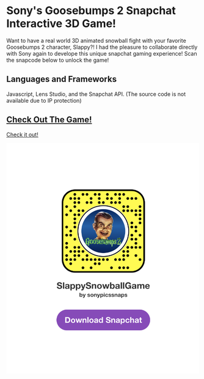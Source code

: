 # Sony's Goosebumps 2 Snapchat Interactive 3D Game! 

Want to have a real world 3D animated snowball fight with your favorite Goosebumps 2 character, Slappy?! I had the pleasure to collaborate directly with Sony again to develope this unique snapchat gaming experience! Scan the snapcode below to unlock the game!

## Languages and Frameworks

Javascript, Lens Studio, and the Snapchat API. (The source code is not available due to IP protection)

## [Check Out The Game!](https://sites.sonypictures.com/spiderverse/spiderversear/)

[Check it out!](https://www.snapchat.com/unlock/?type=SNAPCODE&uuid=975173dcd0ba40f39d978c9e55ff73b3&metadata=01)

![snapcode](images/snapcode.png)

